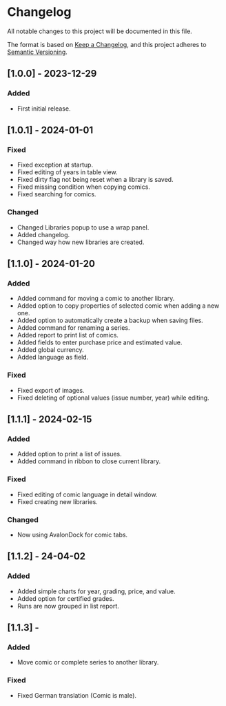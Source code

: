 # Changelog

All notable changes to this project will be documented in this file.

The format is based on [Keep a Changelog](https://keepachangelog.com/en/1.0.0/),
and this project adheres to [Semantic Versioning](https://semver.org/spec/v2.0.0.html).

## [1.0.0] - 2023-12-29

### Added
- First initial release.

## [1.0.1] - 2024-01-01

### Fixed
- Fixed exception at startup.
- Fixed editing of years in table view.
- Fixed dirty flag not being reset when a library is saved.
- Fixed missing condition when copying comics.
- Fixed searching for comics.

### Changed
- Changed Libraries popup to use a wrap panel.
- Added changelog.
- Changed way how new libraries are created.

## [1.1.0] - 2024-01-20

### Added
- Added command for moving a comic to another library.
- Added option to copy properties of selected comic when adding a new one.
- Added option to automatically create a backup when saving files.
- Added command for renaming a series.
- Added report to print list of comics.
- Added fields to enter purchase price and estimated value.
- Added global currency.
- Added language as field.

### Fixed
- Fixed export of images.
- Fixed deleting of optional values (issue number, year) while editing.

## [1.1.1] - 2024-02-15

### Added
- Added option to print a list of issues.
- Added command in ribbon to close current library.

### Fixed
- Fixed editing of comic language in detail window.
- Fixed creating new libraries.

### Changed 
- Now using AvalonDock for comic tabs.

## [1.1.2] - 24-04-02

### Added
- Added simple charts for year, grading, price, and value.
- Added option for certified grades.
- Runs are now grouped in list report. 

## [1.1.3] - 

### Added
- Move comic or complete series to another library.

### Fixed
- Fixed German translation (Comic is male).
